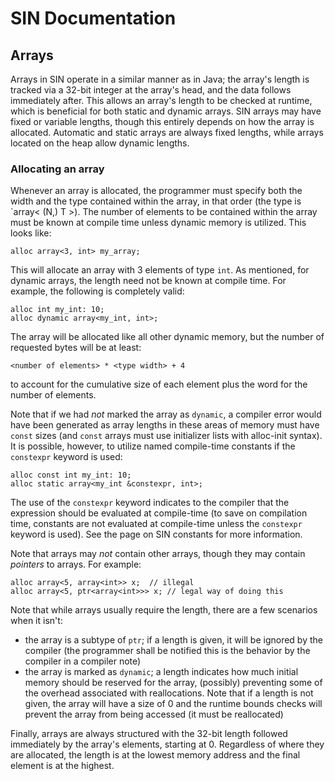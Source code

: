 # SIN Documentation

## Arrays

Arrays in SIN operate in a similar manner as in Java; the array's length is tracked via a 32-bit integer at the array's head, and the data follows immediately after. This allows an array's length to be checked at runtime, which is beneficial for both static and dynamic arrays. SIN arrays may have fixed or variable lengths, though this entirely depends on how the array is allocated. Automatic and static arrays are always fixed lengths, while arrays located on the heap allow dynamic lengths.

### Allocating an array

Whenever an array is allocated, the programmer must specify both the width and the type contained within the array, in that order (the type is `array< (N,) T >). The number of elements to be contained within the array must be known at compile time unless dynamic memory is utilized. This looks like:

    alloc array<3, int> my_array;

This will allocate an array with 3 elements of type `int`. As mentioned, for dynamic arrays, the length need not be known at compile time. For example, the following is completely valid:

    alloc int my_int: 10;
    alloc dynamic array<my_int, int>;

The array will be allocated like all other dynamic memory, but the number of requested bytes will be at least:

    <number of elements> * <type width> + 4

to account for the cumulative size of each element plus the word for the number of elements.

Note that if we had _not_ marked the array as `dynamic`, a compiler error would have been generated as array lengths in these areas of memory must have `const` sizes (and `const` arrays must use initializer lists with alloc-init syntax). It is possible, however, to utilize named compile-time constants if the `constexpr` keyword is used:

    alloc const int my_int: 10;
    alloc static array<my_int &constexpr, int>;

The use of the `constexpr` keyword indicates to the compiler that the expression should be evaluated at compile-time (to save on compilation time, constants are not evaluated at compile-time unless the `constexpr` keyword is used). See the page on SIN constants for more information.

Note that arrays may *not* contain other arrays, though they may contain *pointers* to arrays. For example:

    alloc array<5, array<int>> x;  // illegal
    alloc array<5, ptr<array<int>>> x; // legal way of doing this

Note that while arrays usually require the length, there are a few scenarios when it isn't:

* the array is a subtype of `ptr`; if a length is given, it will be ignored by the compiler (the programmer shall be notified this is the behavior by the compiler in a compiler note)
* the array is marked as `dynamic`; a length indicates how much initial memory should be reserved for the array, (possibly) preventing some of the overhead associated with reallocations. Note that if a length is not given, the array will have a size of 0 and the runtime bounds checks will prevent the array from being accessed (it must be reallocated)

Finally, arrays are always structured with the 32-bit length followed immediately by the array's elements, starting at 0. Regardless of where they are allocated, the length is at the lowest memory address and the final element is at the highest.
